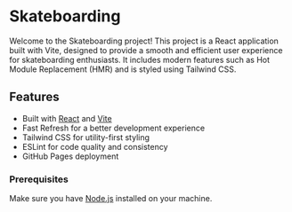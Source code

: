 # Skateboarding

Welcome to the Skateboarding project! This project is a React application built with Vite, designed to provide a smooth and efficient user experience for skateboarding enthusiasts. It includes modern features such as Hot Module Replacement (HMR) and is styled using Tailwind CSS.

## Features

- Built with [React](https://reactjs.org/) and [Vite](https://vitejs.dev/)
- Fast Refresh for a better development experience
- Tailwind CSS for utility-first styling
- ESLint for code quality and consistency
- GitHub Pages deployment
  
### Prerequisites

Make sure you have [Node.js](https://nodejs.org/) installed on your machine.
